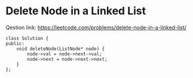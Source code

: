 # Delete Node in a Linked List
Qestion link: https://leetcode.com/problems/delete-node-in-a-linked-list/

```
class Solution {
public:
    void deleteNode(ListNode* node) {
        node->val = node->next->val;
        node->next = node->next->next;
    }
};
```
